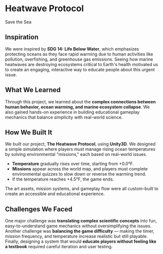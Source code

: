 # Heatwave Protocol
 Save the Sea

## Inspiration
We were inspired by **SDG 14: Life Below Water**, which emphasizes protecting oceans as they face rapid warming due to human activities like pollution, overfishing, and greenhouse gas emissions. Seeing how marine heatwaves are destroying ecosystems critical to Earth's health motivated us to create an engaging, interactive way to educate people about this urgent issue.

## What We Learned
Through this project, we learned about the **complex connections between human behavior, ocean warming, and marine ecosystem collapse**. We also gained hands-on experience in building educational gameplay mechanics that balance simplicity with real-world science.

## How We Built It
We built our project, **The Heatwave Protocol**, using **Unity3D**. We designed a simple simulation where players must manage rising ocean temperatures by solving environmental "missions," each based on real-world issues.

- **Temperature** gradually rises over time, starting from +0.0°F.
- **Missions** appear across the world map, and players must complete environmental quizzes to slow down or reverse the warming trend.
- If the temperature reaches +4.5°F, the game ends.

The art assets, mission systems, and gameplay flow were all custom-built to create an accessible and educational experience.

## Challenges We Faced
One major challenge was **translating complex scientific concepts** into fun, easy-to-understand game mechanics without oversimplifying the issues.  
Another challenge was **balancing the game difficulty** — making the timer, mission frequency, and temperature increase realistic but still playable.  
Finally, designing a system that would **educate players without feeling like a textbook** required careful iteration and user testing.
